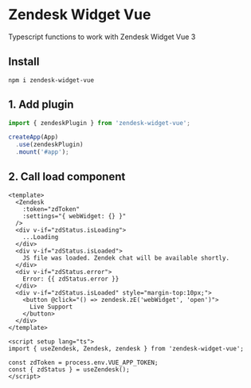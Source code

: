 # Zendesk Widget Vue

Typescript functions to work with Zendesk Widget Vue 3

## Install

`npm i zendesk-widget-vue`

## 1. Add plugin

```typescript
import { zendeskPlugin } from 'zendesk-widget-vue';

createApp(App)
  .use(zendeskPlugin)
  .mount('#app');
```

## 2. Call load component

```vue
<template>
  <Zendesk
    :token="zdToken"
    :settings="{ webWidget: {} }"
  />
  <div v-if="zdStatus.isLoading">
    ...Loading
  </div>
  <div v-if="zdStatus.isLoaded">
    JS file was loaded. Zendek chat will be available shortly.
  </div>
  <div v-if="zdStatus.error">
    Error: {{ zdStatus.error }}
  </div>
  <div v-if="zdStatus.isLoaded" style="margin-top:10px;">
    <button @click="() => zendesk.zE('webWidget', 'open')">
      Live Support
    </button>
  </div>
</template>

<script setup lang="ts">
import { useZendesk, Zendesk, zendesk } from 'zendesk-widget-vue';

const zdToken = process.env.VUE_APP_TOKEN;
const { zdStatus } = useZendesk();
</script>
```
